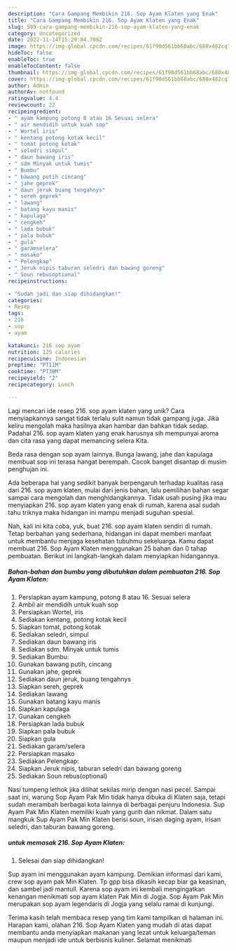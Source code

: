 ```yaml
---
description: "Cara Gampang Membikin 216. Sop Ayam Klaten yang Enak"
title: "Cara Gampang Membikin 216. Sop Ayam Klaten yang Enak"
slug: 589-cara-gampang-membikin-216-sop-ayam-klaten-yang-enak
category: Uncategorized
date: 2022-11-14T15:29:04.708Z
image: https://img-global.cpcdn.com/recipes/61f90d561bb68abc/680x482cq70/216-sop-ayam-klaten-foto-resep-utama.jpg
hideToc: false
enableToc: true
enableTocContent: false
thumbnail: https://img-global.cpcdn.com/recipes/61f90d561bb68abc/680x482cq70/216-sop-ayam-klaten-foto-resep-utama.jpg
cover: https://img-global.cpcdn.com/recipes/61f90d561bb68abc/680x482cq70/216-sop-ayam-klaten-foto-resep-utama.jpg
author: Admin
authorAv: notfound
ratingvalue: 4.4
reviewcount: 22
recipeingredient:
- " ayam kampung potong 8 atau 16 Sesuai selera"
- " air mendidih untuk kuah sop"
- " Wortel iris"
- " kentang potong kotak kecil"
- " tomat potong kotak"
- " seledri simpul"
- " daun bawang iris"
- " sdm Minyak untuk tumis"
- " Bumbu"
- " bawang putih cincang"
- " jahe geprek"
- " daun jeruk buang tengahnys"
- " sereh geprek"
- " lawang"
- " batang kayu manis"
- " kapulaga"
- " cengkeh"
- " lada bubuk"
- " pala bubuk"
- " gula"
- " garamselera"
- " masako"
- " Pelengkap"
- " Jeruk nipis taburan seledri dan bawang goreng"
- " Soun rebusoptional"
recipeinstructions:

- "Sudah jadi dan siap dihidangkan!"
categories:
- Resep
tags:
- 216
- sop
- ayam

katakunci: 216 sop ayam 
nutrition: 125 calories
recipecuisine: Indonesian
preptime: "PT11M"
cooktime: "PT30M"
recipeyield: "2"
recipecategory: Lunch

---
```





Lagi mencari ide resep 216. sop ayam klaten yang unik? Cara menyiapkannya sangat tidak terlalu sulit namun tidak gampang juga. Jika keliru mengolah maka hasilnya akan hambar dan bahkan tidak sedap. Padahal 216. sop ayam klaten yang enak harusnya sih mempunyai aroma dan cita rasa yang dapat memancing selera Kita.





Beda rasa dengan sop ayam lainnya. Bunga lawang, jahe dan kapulaga membuat sop ini terasa hangat berempah. Cocok banget disantap di musim penghujan ini.

Ada beberapa hal yang sedikit banyak berpengaruh terhadap kualitas rasa dari 216. sop ayam klaten, mulai dari jenis bahan, lalu pemilihan bahan segar sampai cara mengolah dan menghidangkannya. Tidak usah pusing jika mau menyiapkan 216. sop ayam klaten yang enak di rumah, karena asal sudah tahu triknya maka hidangan ini mampu menjadi suguhan spesial.






Nah, kali ini kita coba, yuk, buat 216. sop ayam klaten sendiri di rumah. Tetap berbahan yang sederhana, hidangan ini dapat memberi manfaat untuk membantu menjaga kesehatan tubuhmu sekeluarga. Kamu dapat membuat 216. Sop Ayam Klaten menggunakan 25 bahan dan 0 tahap pembuatan. Berikut ini langkah-langkah dalam menyiapkan hidangannya.

<!--inarticleads1-->

##### Bahan-bahan dan bumbu yang dibutuhkan dalam pembuatan 216. Sop Ayam Klaten:

1. Persiapkan  ayam kampung, potong 8 atau 16. Sesuai selera
1. Ambil  air mendidih untuk kuah sop
1. Persiapkan  Wortel, iris
1. Sediakan  kentang, potong kotak kecil
1. Siapkan  tomat, potong kotak
1. Sediakan  seledri, simpul
1. Sediakan  daun bawang iris
1. Sediakan  sdm. Minyak untuk tumis
1. Sediakan  Bumbu:
1. Gunakan  bawang putih, cincang
1. Gunakan  jahe, geprek
1. Sediakan  daun jeruk, buang tengahnys
1. Siapkan  sereh, geprek
1. Sediakan  lawang
1. Gunakan  batang kayu manis
1. Siapkan  kapulaga
1. Gunakan  cengkeh
1. Persiapkan  lada bubuk
1. Siapkan  pala bubuk
1. Siapkan  gula
1. Sediakan  garam/selera
1. Persiapkan  masako
1. Sediakan  Pelengkap:
1. Siapkan  Jeruk nipis, taburan seledri dan bawang goreng
1. Sediakan  Soun rebus(optional)


Nasi tumpeng lethok jika dilihat sekilas mirip dengan nasi pecel. Sampai saat ini, warung Sop Ayam Pak Min tidak hanya dibuka di Klaten saja, tetapi sudah merambah berbagai kota lainnya di berbagai penjuru Indonesia. Sup Ayam Pak Min Klaten memiliki kuah yang gurih dan nikmat. Dalam satu mangkuk Sup Ayam Pak Min Klaten berisi soun, irisan daging ayam, irisan seledri, dan taburan bawang goreng. 

<!--inarticleads2-->

#####  untuk memasak 216. Sop Ayam Klaten:


1. Selesai dan siap dihidangkan!

Sup ayam ini menggunakan ayam kampung. Demikian informasi dari kami, crew sop ayam pak Min Klaten. Tp gpp bisa dikasih kecap biar ga keasinan, dan sambel jadi mantull. Karena sop ayam ini kembali mengingatkan kenangan menikmati sop ayam klaten Pak Min di Jogja. Sop Ayam Pak Min merupakan sop ayam legendaris di Jogja yang selalu ramai di kunjungi. 

Terima kasih telah membaca resep yang tim kami tampilkan di halaman ini. Harapan kami, olahan 216. Sop Ayam Klaten yang mudah di atas dapat membantu anda menyiapkan makanan yang lezat untuk keluarga/teman maupun menjadi ide untuk berbisnis kuliner. Selamat menikmati
